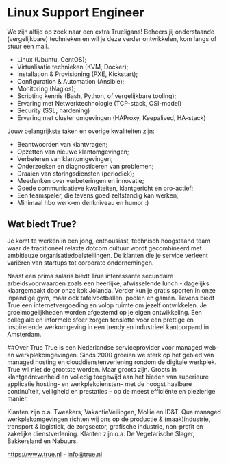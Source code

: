 # Linux Support Engineer
We zijn altijd op zoek naar een extra Trueligans! Beheers jij onderstaande (vergelijkbare) technieken en wil je deze verder ontwikkelen, kom langs of stuur een mail.

* Linux (Ubuntu, CentOS);
* Virtualisatie technieken (KVM, Docker);
* Installation & Provisioning (PXE, Kickstart);
* Configuration & Automation (Ansible);
* Monitoring (Nagios);
* Scripting kennis (Bash, Python, of vergelijkbare tooling);
* Ervaring met Netwerktechnologie (TCP-stack, OSI-model)
* Security (SSL, hardening)
* Ervaring met cluster omgevingen (HAProxy, Keepalived, HA-stack)

Jouw belangrijkste taken en overige kwaliteiten zijn: 
* Beantwoorden van klantvragen;
* Opzetten van nieuwe klantomgevingen;
* Verbeteren van klantomgevingen;
* Onderzoeken en diagnosticeren van problemen;
* Draaien van storingsdiensten (periodiek);
* Meedenken over verbeteringen en innovatie;
* Goede communicatieve kwaliteiten, klantgericht en pro-actief;
* Een teamspeler, die tevens goed zelfstandig kan werken;
* Minimaal hbo werk-en denkniveau en humor :)

## Wat biedt True?
Je komt te werken in een jong, enthousiast, technisch hoogstaand team waar de traditioneel relaxte dotcom cultuur wordt gecombineerd met ambitieuze organisatiedoelstellingen. De klanten die je service verleent variëren van startups tot corporate ondernemingen. 

Naast een prima salaris biedt True interessante secundaire arbeidsvoorwaarden zoals een heerlijke, afwisselende lunch - dagelijks klaargemaakt door onze kok Jolanda. Verder kun je gratis sporten in onze inpandige gym, maar ook tafelvoetballen, poolen en gamen. Tevens biedt True een internetvergoeding en volop ruimte om jezelf ontwikkelen. Je groeimogelijkheden worden afgestemd op je eigen ontwikkeling. Een collegiale en informele sfeer zorgen tenslotte voor een prettige en inspirerende werkomgeving in een trendy en industrieel kantoorpand in Amsterdam.

##Over True
True is een Nederlandse serviceprovider voor managed web- en werkplekomgevingen. Sinds 2000 groeien we sterk op het gebied van managed hosting en clouddienstenverlening rondom de digitale werkplek. True wil niet de grootste worden. Maar groots zijn. Groots in klantgedrevenheid en volledig toegewijd aan het bieden van superieure applicatie hosting- en werkplekdiensten– met de hoogst haalbare continuïteit, veiligheid en prestaties – op de meest efficiënte en plezierige manier.

Klanten zijn o.a. Tweakers, VakantieVeilingen, Mollie en ID&T. Qua managed werkplekomgevingen richten wij ons op de productie & (maak)industrie, transport & logistiek, de zorgsector, grafische industrie, non-profit en zakelijke dienstverlening. Klanten zijn o.a. De Vegetarische Slager, Bakkersland en Nabuurs. 

https://www.true.nl - info@true.nl
